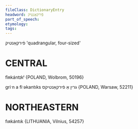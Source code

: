 ```yaml
---
fileClass: DictionaryEntry
headword: פֿירקאַנטיק
part_of_speech: 
etymology: 
tags: 
---
```

פֿירקאַנטיק
'quadrangular, four-sized'

CENTRAL
========

fìʀkántɪkʲ {POLAND, Wolbrom, 50196}

griˑn a fiˑəkantɩks גרין אַ פֿירקאַנטיקס {POLAND, Warsaw, 52211}

NORTHEASTERN
==============

fɩʀkántɩk {LITHUANIA, Vilnius, 54257}